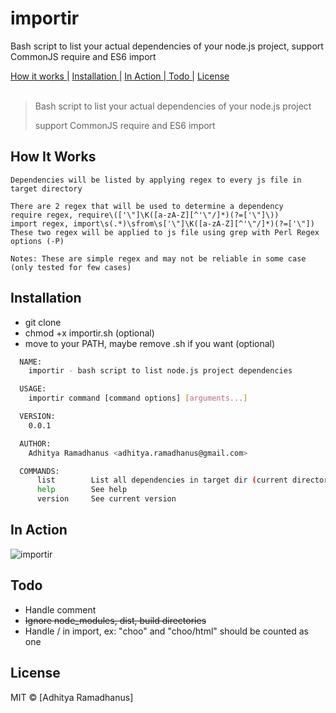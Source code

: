 # importir
Bash script to list your actual dependencies of your node.js project, support CommonJS require and ES6 import

<p>
  <a href="#how-it-works">How it works |</a>
  <a href="#installation">Installation |</a>
  <a href="#in-action">In Action | </a>
  <a href="#todo">Todo |</a>
  <a href="#licenses">License</a>
  <br><br>
  <blockquote>
  Bash script to list your actual dependencies of your node.js project
  
  support CommonJS require and ES6 import
  </blockquote>
</p>

How It Works
------------
```
Dependencies will be listed by applying regex to every js file in target directory

There are 2 regex that will be used to determine a dependency
require regex, require\(['\"]\K([a-zA-Z][^'\"/]*)(?=['\"]\))
import regex, import\s(.*)\sfrom\s['\"]\K([a-zA-Z][^'\"/]*)(?=['\"])
These two regex will be applied to js file using grep with Perl Regex options (-P)

Notes: These are simple regex and may not be reliable in some case (only tested for few cases)
```


Installation
----------- 
* git clone
* chmod +x importir.sh (optional)
* move to your PATH, maybe remove .sh if you want (optional)
```bash
  NAME:
    importir - bash script to list node.js project dependencies

  USAGE:
    importir command [command options] [arguments...]

  VERSION:
    0.0.1

  AUTHOR:
    Adhitya Ramadhanus <adhitya.ramadhanus@gmail.com>

  COMMANDS:
      list        List all dependencies in target dir (current directory by default)
      help        See help
      version     See current version
```
In Action
----------------
![importir](https://user-images.githubusercontent.com/5761975/31864102-23adb2ea-b782-11e7-98df-ff2033311649.gif)

Todo
----------------
* Handle comment
* ~~Ignore node_modules, dist, build directories~~
* Handle / in import, ex: "choo" and "choo/html" should be counted as one

License
----

MIT © [Adhitya Ramadhanus]

